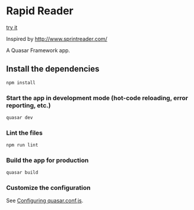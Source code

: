 # Rapid Reader
[try it](https://dragere.github.io/RapidReader/#/Rapid%20serial%20visual%20presentation%20(RSVP)%20is%20a%20scientific%20method%20for%20studying%20the%20timing%20of%20vision.%20In%20RSVP%2C%20a%20sequence%20of%20stimuli%20are%20shown%20to%20an%20observer%20at%20one%20location%20in%20their%20visual%20field.%20The%20observer%20is%20instructed%20to%20report%20one%20of%20these%20stimuli%20-%20the%20target%20-%20which%20has%20a%20feature%20that%20differentiates%20it%20from%20the%20rest%20of%20the%20stream.%20For%20instance%2C%20observers%20may%20see%20a%20sequence%20of%20stimuli%20consisting%20of%20grey%20letters%20with%20the%20exception%20of%20one%20red%20letter.%20They%20are%20told%20to%20report%20the%20red%20letter.%20People%20make%20errors%20in%20this%20task%20in%20the%20form%20of%20reports%20of%20stimuli%20that%20occurred%20before%20or%20after%20the%20target.%20The%20position%20in%20time%20of%20the%20letter%20they%20report%2C%20relative%20to%20the%20target%2C%20is%20an%20estimate%20of%20the%20timing%20of%20visual%20selection%20on%20that%20trial.%20%0Ahttps%3A%2F%2Fen.wikipedia.org%2Fwiki%2FRapid_serial_visual_presentation)

Inspired by http://www.sprintreader.com/

A Quasar Framework app.

## Install the dependencies
```bash
npm install
```

### Start the app in development mode (hot-code reloading, error reporting, etc.)
```bash
quasar dev
```

### Lint the files
```bash
npm run lint
```

### Build the app for production
```bash
quasar build
```

### Customize the configuration
See [Configuring quasar.conf.js](https://v2.quasar.dev/quasar-cli/quasar-conf-js).
